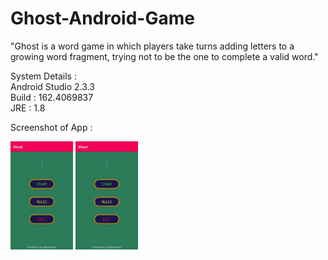 # Ghost-Android-Game

"Ghost is a word game in which players take turns adding letters to a growing word fragment, trying not to be the one to complete a valid word."

System Details : <br>
Android Studio 2.3.3 <br>
Build : 162.4069837 <br>
JRE : 1.8 <br>

Screenshot of App :

<p float="left">
<img src="ghost.gif" width="100"/>
<img src="ghost.gif" width="100"/>

</p>
























<END>
